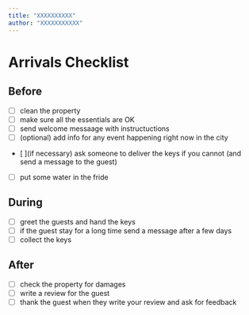 ```yaml
---
title: "XXXXXXXXXX"
author: "XXXXXXXXXXX"
---
```


<!-- Global site tag (gtag.js) - Google Analytics -->
<script async src="https://www.googletagmanager.com/gtag/js?id=G-4JDBPM7CZ4"></script>
<script>
  window.dataLayer = window.dataLayer || [];
  function gtag(){dataLayer.push(arguments);}
  gtag('js', new Date());

  gtag('config', 'G-4JDBPM7CZ4');
</script>

# Arrivals Checklist

## Before

* [ ] clean the property
* [ ] make sure all the essentials are OK
* [ ] send welcome messaage with instructuctions
* [ ] (optional) add info for any event happening right now in the city
* [ ](if necessary) ask someone to deliver the keys if you cannot (and send a message to the guest)
* [ ] put some water in the fride

## During

* [ ] greet the guests and hand the keys
* [ ] if the guest stay for a long time send a message after a few days
* [ ] collect the keys

## After

* [ ] check the property for damages
* [ ] write a review for the guest
* [ ] thank the guest when they write your review and ask for feedback